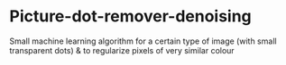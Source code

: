 # Picture-dot-remover-denoising
Small machine learning algorithm for a certain type of image (with small transparent dots) &amp; to regularize pixels of very similar colour
